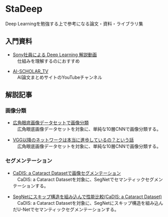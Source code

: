 # StaDeep
Deep Learningを勉強する上で参考になる論文・資料・ライブラリ集

## 入門資料
- [Sony社員による Deep Learning 解説動画](https://www.youtube.com/channel/UCRTV5p4JsXV3YTdYpTJECRA)  
　仕組みを理解するのにおすすめ

- [AI-SCHOLAR_TV](https://www.youtube.com/channel/UCiIEyIvEDUx6wI0e0ZqdHug)  
　AI論文まとめサイトのYouTubeチャンネル

## 解説記事
### 画像分類
- [広角眼底画像データセットで画像分類](https://github.com/burokoron/StaDeep/tree/master/Image_classification/simple_cnn_classifier)  
　広角眼底画像データセットを対象に、単純な10層CNNで画像分類する。

- [VGG以降のネットワークは本当に進歩しているの？という話](https://github.com/burokoron/StaDeep/tree/master/Image_classification/fine-turning)  
　広角眼底画像データセットを対象に、単純な10層CNNで画像分類する。

### セグメンテーション
- [CaDIS: a Cataract Datasetで画像セグメンテーション](https://github.com/burokoron/StaDeep/tree/master/Image_segmentation/SegNet)  
　CaDIS: a Cataract Datasetを対象に、SegNetでセマンティックセグメンテーションする。

- [SegNetにスキップ構造を組み込んで性能比較(CaDIS: a Cataract Dataset)](https://github.com/burokoron/StaDeep/tree/master/Image_segmentation/U-Net)  
　CaDIS: a Cataract Datasetを対象に、SegNetにスキップ構造を組み込んだU-Netでセマンティックセグメンテーションする。
